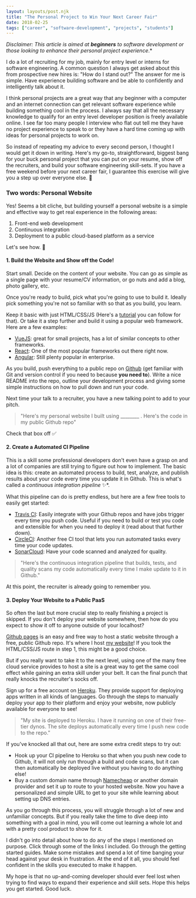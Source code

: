 ```yaml
---
layout: layouts/post.njk
title: "The Personal Project to Win Your Next Career Fair"
date: 2018-02-25
tags: ["career", "software-development", "projects", "students"]
---
```


*Disclaimer: This article is aimed at **beginners** to software development or those looking to enhance their personal project experience*.*

I do a lot of recruiting for my job, mainly for entry level or interns for software engineering. A common question I always get asked about this from prospective new hires is: "How do I stand out?" The answer for me is simple. Have experience building software and be able to confidently and intelligently talk about it.

I think personal projects are a great way that any beginner with a computer and an internet connection can get relevant software experience while building something cool in the process. I always say that all the necessary knowledge to qualify for an entry level developer position is freely available online. I see far too many people I interview who flat out tell me they have no project experience to speak to or they have a hard time coming up with ideas for personal projects to work on.

So instead of repeating my advice to every second person, I thought I would get it down in writing. Here's my go-to, straightforward, biggest bang for your buck personal project that you can put on your resume, show off the recruiters, and build your software engineering skill-sets. If you have a free weekend before your next career fair, I guarantee this exercise will give you a step up over everyone else. 🔑

### Two words: Personal Website

Yes! Seems a bit cliche, but building yourself a personal website is a simple and effective way to get real experience in the following areas:

1. Front-end web development
2. Continuous integration
3. Deployment to a public cloud-based platform as a service

Let's see how. 🚀

#### 1. Build the Website and Show off the Code!

Start small. Decide on the content of your website. You can go as simple as a single page with your resume/CV information, or go nuts and add a blog, photo gallery, etc.

Once you're ready to build, pick what you're going to use to build it. Ideally pick something you're not so familiar with so that as you build, you learn.

Keep it basic with just HTML/CSS/JS (Here's a [tutorial](https://medium.com/codingthesmartway-com-blog/build-a-real-world-html5-css3-responsive-website-from-scratch-afc079f8bb6b) you can follow for that). Or take it a step further and build it using a popular web framework. Here are a few examples:

* [VueJS](https://vuejs.org/v2/guide/): great for small projects, has a lot of similar concepts to other frameworks.
* [React](https://github.com/facebook/create-react-app): One of the most popular frameworks out there right now.
* [Angular](https://angular.io/guide/quickstart): Still plenty popular in enterprise.

As you build, push everything to a public repo on [Github](https://github.com) (get familiar with Git and version control if you need to because **you need to**). Write a nice README into the repo, outline your development process and giving some simple instructions on how to pull down and run your code.

Next time your talk to a recruiter, you have a new talking point to add to your pitch.

> "Here's my personal website I built using ________ . Here's the code in my public Github repo"

Check that box off ✅

#### 2. Create a Automated CI Pipeline

This is a skill some professional developers don't even have a grasp on and a lot of companies are still trying to figure out how to implement. The basic idea is this: create an automated process to build, test, analyze, and publish results about your code every time you update it in Github. This is what's called a *continuous integration pipeline* ✨*.

What this pipeline can do is pretty endless, but here are a few free tools to easily get started:

* [Travis CI](https://travis-ci.com/getting_started): Easily integrate with your Github repos and have jobs trigger every time you push code. Useful if you need to build or test you code and extensible for when you need to deploy it (read about that further down).
* [CircleCI](https://circleci.com/docs/2.0/hello-world/): Another free CI tool that lets you run automated tasks every time your code updates.
* [SonarCloud](https://about.sonarcloud.io/get-started/): Have your code scanned and analyzed for quality.

> "Here's the continuous integration pipeline that builds, tests, and quality scans my code automatically every time I make update to it in Github."

At this point, the recruiter is already going to remember you.

#### 3. Deploy Your Website to a Public PaaS

So often the last but more crucial step to really finishing a project is skipped. If you don't deploy your website somewhere, then how do you expect to show it off to anyone outside of your localhost?

[Github pages](https://pages.github.com/) is an easy and free way to host a static website through a free, public Github repo. It's where I host [my website](https://nirespire.github.io/)! If you took the HTML/CSS/JS route in step 1, this might be a good choice.

But if you really want to take it to the next level, using one of the many free cloud service provides to host a site is a great way to get the same cool effect while gaining an extra skill under your belt. It can the final punch that really knocks the recruiter's socks off.

Sign up for a free account on [Heroku](https://devcenter.heroku.com/start). They provide support for deploying apps written in all kinds of languages. Go through the steps to manually deploy your app to their platform and enjoy your website, now publicly available for everyone to see!

> "My site is deployed to Heroku. I have it running on one of their free-tier dynos. The site deploys automatically every time I push new code to the repo."

If you've knocked all that out, here are some extra credit steps to try out:

* Hook up your CI pipeline to Heroku so that when you push new code to Github, it will not only run through a build and code scans, but it can then automatically be deployed live without you having to do anything else!
* Buy a custom domain name through [Namecheap](https://www.namecheap.com/) or another domain provider and set it up to route to your hosted website. Now you have a personalized and simple URL to get to your site while learning about setting up DNS entries.

As you go through this process, you will struggle through a lot of new and unfamiliar concepts. But if you really take the time to dive deep into something with a goal in mind, you will come out learning a whole lot and with a pretty cool product to show for it.

I didn't go into detail about how to do any of the steps I mentioned on purpose. Click through some of the links I included. Go through the getting started guides. Make some mistakes and spend a lot of time banging your head against your desk in frustration. At the end of it all, you should feel confident in the skills you executed to make it happen.

My hope is that no up-and-coming developer should ever feel lost when trying to find ways to expand their experience and skill sets. Hope this helps you get started. Good luck.